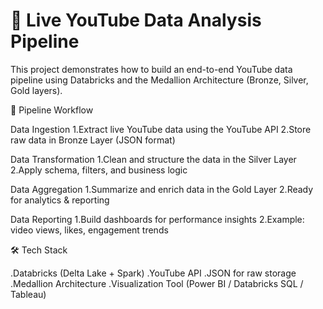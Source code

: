 # 🎥 Live YouTube Data Analysis Pipeline

This project demonstrates how to build an end-to-end YouTube data pipeline using Databricks and the Medallion Architecture (Bronze, Silver, Gold layers).

🚀 Pipeline Workflow

Data Ingestion
1.Extract live YouTube data using the YouTube API
2.Store raw data in Bronze Layer (JSON format)

Data Transformation
1.Clean and structure the data in the Silver Layer
2.Apply schema, filters, and business logic

Data Aggregation
1.Summarize and enrich data in the Gold Layer
2.Ready for analytics & reporting

Data Reporting
1.Build dashboards for performance insights
2.Example: video views, likes, engagement trends

🛠️ Tech Stack

.Databricks (Delta Lake + Spark)
.YouTube API
.JSON for raw storage
.Medallion Architecture
.Visualization Tool (Power BI / Databricks SQL / Tableau)
